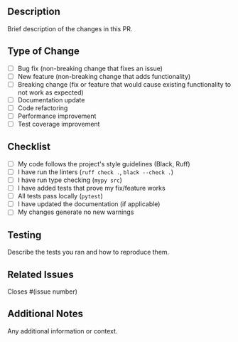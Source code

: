 ## Description
Brief description of the changes in this PR.

## Type of Change
- [ ] Bug fix (non-breaking change that fixes an issue)
- [ ] New feature (non-breaking change that adds functionality)
- [ ] Breaking change (fix or feature that would cause existing functionality to not work as expected)
- [ ] Documentation update
- [ ] Code refactoring
- [ ] Performance improvement
- [ ] Test coverage improvement

## Checklist
- [ ] My code follows the project's style guidelines (Black, Ruff)
- [ ] I have run the linters (`ruff check .`, `black --check .`)
- [ ] I have run type checking (`mypy src`)
- [ ] I have added tests that prove my fix/feature works
- [ ] All tests pass locally (`pytest`)
- [ ] I have updated the documentation (if applicable)
- [ ] My changes generate no new warnings

## Testing
Describe the tests you ran and how to reproduce them.

## Related Issues
Closes #(issue number)

## Additional Notes
Any additional information or context.
